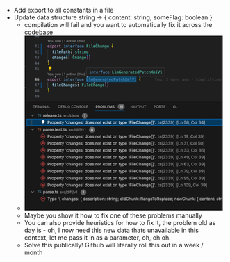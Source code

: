 - Add export to all constants in a file
- Update data structure string -> { content: string, someFlag: boolean }
  - compilation will fail and you want to automatically fix it across the codebase
  - ![Example data structure change](image.png)
  - Maybe you show it how to fix one of these problems manually
  - You can also provide heuristics for how to fix it, the problem old as day is - oh, I now need this new data thats unavailable in this context, let me pass it in as a parameter, oh, oh oh.
  - Solve this publically! Github will literally roll this out in a week / month
